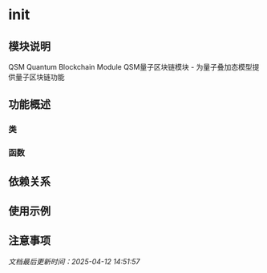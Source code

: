 # __init__

## 模块说明
QSM Quantum Blockchain Module
QSM量子区块链模块 - 为量子叠加态模型提供量子区块链功能

## 功能概述

### 类


### 函数


## 依赖关系

## 使用示例

## 注意事项

*文档最后更新时间：2025-04-12 14:51:57*